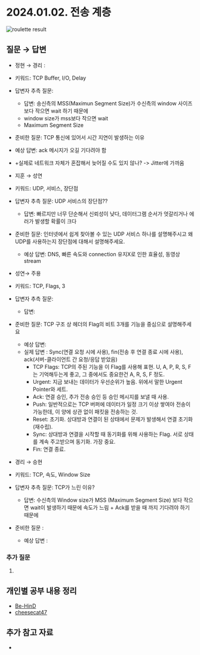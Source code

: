# 2024.01.02. 전송 계층

![roulette result]()

## 질문 → 답변

- 정현 →  경리 :
- 키워드: TCP Buffer, I/O, Delay
- 답변자 추측 질문: 
    - 답변: 송신측의 MSS(Maximun Segment Size)가 수신측의 window 사이즈보다 작으면 wait 하기 때문에
    - window size가 mss보다 작으면 wait
    - Maximum Segment Size
 - 준비한 질문: TCP 통신에 있어서 시간 지연이 발생하는 이유
 - 예상 답변: ack 메시지가 오길 기다려야 함
 - +실제로 네트워크 자체가 혼잡해서 늦어질 수도 있지 않나? -> Jitter에 가까움

 - 지훈 → 성연
 - 키워드: UDP, 서비스, 장단점
 - 답변자 추측 질문: UDP 서비스의 장단점??
    - 답변: 빠르지만 너무 단순해서 신뢰성이 낮다, 데이터그램 순서가 엇갈리거나 에러가 발생할 확률이 크다
 - 준비한 질문: 인터넷에서 쉽게 찾아볼 수 있는 UDP 서비스 하나를 설명해주시고 왜 UDP를 사용하는지 장단점에 대해서 설명해주세요.
    - 예상 답변: DNS, 빠른 속도와 connection 유지X로 인한 효율성, 동영상 stream

 - 성연→  주용
 - 키워드: TCP, Flags, 3
 - 답변자 추측 질문: 
    - 답변: 
 - 준비한 질문: TCP 구조 상 헤더의 Flag의 비트 3개를 기능을 중심으로 설명해주세요
    - 예상 답변: 
    - 실제 답변 : Sync(연결 요청 시에 사용), fin(전송 후 연결 종료 시에 사용), ack(서버-클라이언트 간 요청/응답 받았음)
        - TCP Flags: TCP의 주된 기능을 이 Flag를 사용해 표현. U, A, P, R, S, F는 기억해두는게 좋고, 그 중에서도 중요한건 A, R, S, F 정도.
        - Urgent: 지금 보내는 데이터가 우선순위가 높음. 위에서 말한 Urgent Pointer와 세트.
        - Ack: 연결 승인, 추가 전송 승인 등 승인 메시지를 보낼 때 사용.
        - Push: 일반적으로는 TCP 버퍼에 데이터가 일정 크기 이상 쌓여야 전송이 가능한데, 이 양에 상관 없이 패킷을 전송하는 것.
        - Reset: 초기화. 상대방과 연결이 된 상태에서 문제가 발생해서 연결 초기화(재수립).
        - Sync: 상대방과 연결을 시작할 때 동기화를 위해 사용하는 Flag. 서로 상태를 계속 주고받으며 동기화. 가장 중요.
        - Fin: 연결 종료.

 - 경리 → 승현
 - 키워드: TCP, 속도, Window Size
 - 답변자 추측 질문: TCP가 느린 이유?
    - 답변: 수신측의 Window size가 MSS (Maximum Segment Size) 보다 작으면 wait이 발생하기 때문에 속도가 느림 + Ack를 받을 때 까지 기다려야 하기 때문에
 - 준비한 질문 : 
    - 예상 답변 : 


### 추가 질문

1. 

## 개인별 공부 내용 정리

- [Be-HinD](./Be-HinD/README.md)
- [cheesecat47](./cheesecat47/README.md)

## 추가 참고 자료

- 

